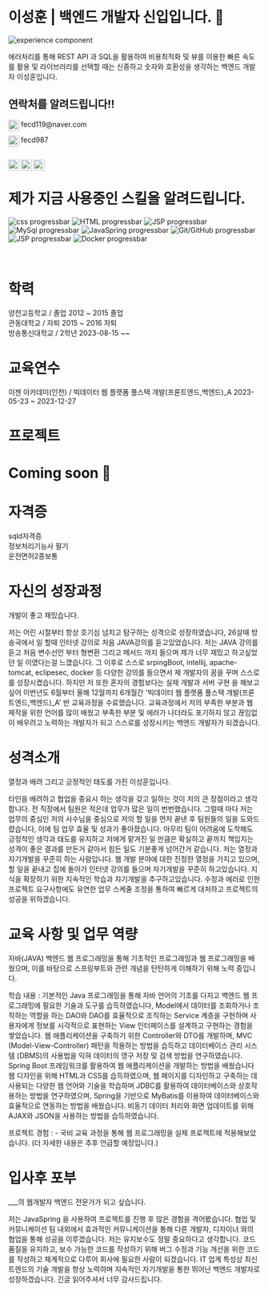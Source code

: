 

# 이성훈 | 백엔드 개발자 신입입니다. 👦
![experience component](https://readme-components.vercel.app/api?component=experience&company=freshworks&role=software%20academy%20student&duration=12m&location=Bucheon&fill=linear-gradient%2862deg%2C%20%238EC5FC%200%25%2C%20%23E0C3FC%20100%25%29%3B%0A)
<br>

에러처리를 통해 REST API 과 SQL을 활용하여 비용최적화 및 뷰를 이용한 빠른 속도를 활용 및 라이브러리를 선택할 때는 신중하고 숫자와 호환성을 생각하는 백엔드 개발자 이성훈입니다.
  



## 연락처를 알려드립니다!!
<p>
  <img align="left" alt="Abhishek's Instagram" width="22px" src="https://emojigraph.org/media/apple/envelope_2709-fe0f.png" />
  fecd119@naver.com
</p>
<p>
  <img align="left" alt="Abhishek's Instagram" width="22px" src="https://search.pstatic.net/common/?src=http%3A%2F%2Fblogfiles.naver.net%2FMjAyMTEwMjVfMjg5%2FMDAxNjM1MTQ4OTMzNTUx.Oe0GYwodWhKBL_oD0vTzQ-6InkhfQ2yLVb5KzqB97Wwg.2VFnwmbMQL1WnAH9zgQvDRnOeoR7oUCqaXSQcps09ykg.PNG.2k1y4%2Fbtn_kakao.png&type=sc960_832" />
  fecd987
</p>
<br>
<a href="https://www.instagram.com/mate_10_05/">
  <img align="left" alt="Abhishek's Instagram" width="22px" src="https://raw.githubusercontent.com/hussainweb/hussainweb/main/icons/instagram.png" />
</a>
<a href="https://www.facebook.com/people/%EC%9D%B4%EC%84%B1%ED%9B%88/pfbid08gYfCzrXq9XSdN4BSWSaizTV5a1SGNLLMSM2ReP8mvDgEDLE4X4gkAZJ2SqxXUGol/">
  <img align="left" alt="Abhishek's Instagram" width="22px" src="https://img1.daumcdn.net/thumb/R1280x0/?scode=mtistory2&fname=https%3A%2F%2Fblog.kakaocdn.net%2Fdn%2FbBKi9o%2FbtrTQvSrPAx%2F8nHV5wimJM7ndFgx1uomfK%2Fimg.png" />
</a>
<a href="https://www.notion.so/fb639c124124451b8fd7c3f146e8e8f6?pvs=4/">
  <img align="left" alt="Abhishek's Instagram" width="22px" src="https://search.pstatic.net/common/?src=http%3A%2F%2Fblogfiles.naver.net%2FMjAyMTEyMDJfMjQ5%2FMDAxNjM4NDQyMDA4NTQw.c2KhCQbdqBjW-fEGdVAOOS5goiEz_Qd4jZ-C35u-Y8og.1d0L-ZZ2OwayxQkFYnWDcUjTXoYH9f4FWsnVH5V1zfcg.PNG.habliss21%2Fimage.png&type=sc960_832" />
</a>





<br>


# 제가 지금 사용중인 스킬을 알려드립니다.
![css progressbar](https://readme-components.vercel.app/api?component=linearprogress&value=80&skill=css&fill=ffc0cd)
![HTML progressbar](https://readme-components.vercel.app/api?component=linearprogress&skill=HTML&value=70)
![JSP progressbar](https://readme-components.vercel.app/api?component=linearprogress&skill=JSP&value=50)
![MySql progressbar](https://readme-components.vercel.app/api?component=linearprogress&skill=MySql&value=80)
![JavaSpring progressbar](https://readme-components.vercel.app/api?component=linearprogress&skill=JavaSpring&value=60)
![Git/GitHub progressbar](https://readme-components.vercel.app/api?component=linearprogress&skill=Git/GitHub&value=70)
![JSP progressbar](https://readme-components.vercel.app/api?component=linearprogress&skill=JSP&value=70)
![Docker progressbar](https://readme-components.vercel.app/api?component=linearprogress&skill=JSP&value=30)

<br>


# 학력
양천고등학교 / 졸업
2012 ~ 2015 졸업 <br>
관동대학교 / 자퇴
2015 ~ 2016 자퇴 <br>
방송통신대학교 / 2학년
2023-08-15 ~~ <br>

# 교육연수
이젠 아카데미(인천) / 빅데이터 웹 플랫폼 풀스택 개발(프론트엔드,백엔드)_A
2023-05-23 ~ 2023-12-27

# 프로젝트
# Coming soon 🚀

# 자격증
sqld자격증 <br>
정보처리기능사 필기<br>
운전면허2종보통 <br>

# 자신의 성장과정
개발이 좋고 재밌습니다. 

저는 어린 시절부터 항상 호기심 넘치고 탐구하는 성격으로 성장하였습니다, 26살때 방송국에서 일 할때 인터넷 강의로 처음 JAVA강의를 듣고있었습니다. 저는 JAVA 강의를 듣고 처음 변수선언 부터 형변환 그리고 메서드 까지 들으며 제가 너무 재밌고 하고싶었던 일 이였다는걸 느꼈습니다. 그 이후로 스스로 srpingBoot, intellij, apache-tomcat, eclipesec, docker 등 다양한 강의를 들으면서 제 개발자의 꿈을 꾸며 스스로를 성장시켰습니다. 하지만 저 또한 혼자의 경험보다는 실제 개발과 서버 구현 을 해보고싶어 이번년도 6월부터 올해 12월까지 6개월간 '빅데이터 웹 플랫폼 풀스택 개발(프론트엔드,백엔드)_A' 반 교육과정을 수료했습니다. 교육과정에서 저의 부족한 부분과 웹 제작을 위한 언어를 많이 배웠고 부족한 부분 및 에러가 나더라도 포기하지 않고 끊임없이 배우려고 노력하는 개발자가 되고 스스로를 성장시키는 백엔드 개발자가 되겠습니다.


# 성격소개
열정과 배려 그리고 긍정적인 태도를 가진 이성훈입니다.

타인을 배려하고 협업을 중요시 하는 생각을 갖고 일하는 것이 저의 큰 장점이라고 생각합니다. 전 직장에서 팀원은 적은데 업무가 많은 일이 번번했습니다. 그럴때 마다 저는 업무의 중심인
저의 사수님을 중심으로 저의 할 일을 먼저 끝낸 후 팀원들의 일을 도와드렸습니다, 이에 팀 업무 효율 및 성과가 좋아졌습니다. 아무리 팀이 어려움에 도착해도 긍정적인 생각과 태도를
유지하고 저에게 맡겨진 일 만큼은 확실하고 끝까지 책임지는 성격이 좋은 결과를 만든거 같아서 힘든 일도 기분좋게 넘어간거 같습니다. 저는 열정과 자기개발을 꾸준히 하는 사람입니다. 
웹 개발 분야에 대한 진정한 열정을 가지고 있으며, 할 일을 끝내고 집에 돌아가 인터넷 강의를 들으며 자기개발을 꾸준히 하고있습니다. 지식을 확장하기 위한 지속적인 학습과 자기개발을 추구하고있습니다. 
수정과 에러로 인한 프로젝트 요구사항에도 유연한 업무 스케줄 조정을 통하여 빠르게 대처하고 프로젝트의 성공을 위하겠습니다.


# 교육 사항 및 업무 역량
자바(JAVA) 백엔드 웹 프로그래밍을 통해 기초적인 프로그래밍과 웹 프로그래밍을 배웠으며, 이를 바탕으로 스프링부트와 관련 개념을 탄탄하게 이해하기 위해 노력 중입니다.

학습 내용 : 기본적인 Java 프로그래밍을 통해 자바 언어의 기초를 다지고 백엔드 웹 프로그래밍에 필요한 기술과 도구를 습득하였습니다, Model에서 데이터를 조회하거나 조작하는 역할을 하는 DAO와 DAO를 효율적으로 조직하는 Service 계층을 구현하며 사용자에게 정보를 시각적으로 표현하는 View 인터페이스를 설계하고 구현하는 경험을 쌓았습니다. 웹 애플리케이션을 구축하기 위한 Controller와 DTO를 개발하며, MVC (Model-View-Controller) 패턴을 적용하는 방법을 습득하고 데이터베이스 관리 시스템 (DBMS)의 사용법을 익혀 데이터의 영구 저장 및 검색 방법을 연구하였습니다. Spring Boot 프레임워크를 활용하여 웹 애플리케이션을 개발하는 방법을 배웠습니다 웹 디자인을 위해 HTML과 CSS를 습득하였으며, 웹 페이지를 디자인하고 구축하는 데 사용되는 다양한 웹 언어와 기술을 학습하며 JDBC를 활용하여 데이터베이스와 상호작용하는 방법을 연구하였으며, Spring을 기반으로 MyBatis를 이용하여 데이터베이스와 효율적으로 연동하는 방법을 배웠습니다. 비동기 데이터 처리와 화면 업데이트를 위해 AJAX와 JSON을 사용하는 방법을 습득하였습니다.

프로젝트 경험 :
    - 국비 교육 과정을 통해 웹 프로그래밍을 실제 프로젝트에 적용해보았습니다. (더 자세한 내용은 추후 언급할 예정입니다.)


# 입사후 포부

___의 웹개발자 백엔드 전문가가 되고 싶습니다.

저는 JavaSpring 을 사용하여 프로젝트를 진행 후 많은 경험을 격어봤습니다. 협업 및 커뮤니케이션 팀 내외에서 효과적인 커뮤니케이션을 통해 다른 개발자, 디자이너 와의 협업을 통해 성공을 이루겠습니다.
저는 유지보수도 정말 중요하다고 생각합니다. 코드 품질을 유지하고, 보수 가능한 코드를 작성하기 위해 버그 수정과 기능 개선을 위한 코드를 작성하고 체계적으로 다루어 회사에 필요한 사람이 되겠습니다.
IT 업계 특성상 최신 트렌드의 기술 개발을 항상 노력하며 지속적인 자기개발을 통한 뛰어난 백엔드 개발자로 성장하겠습니다. 긴글 읽어주셔서 너무 감사드립니다.

<!--
# Coming soon 🚀



<p align="left">
</a>
</p>
-->
